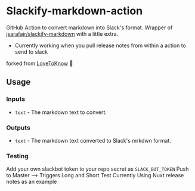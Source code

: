 # Slackify-markdown-action

GitHub Action to convert markdown into Slack's format. Wrapper of [jsarafajr/slackify-markdown](https://github.com/jsarafajr/slackify-markdown) with a little extra.

* Currently working when you pull release notes from within a action to send to slack

forked from [LoveToKnow](https://github.com/LoveToKnow/slackify-markdown-action) 💚

## Usage

### Inputs

* `text` - The markdown text to convert.

### Outputs

* `text` - The markdown text converted to Slack's mrkdwn format.

### Testing

Add your own slackbot token to your repo secret as `SLACK_BOT_TOKEN`
Push to Master --> Triggers Long and Short Test
Currently Using Nuxt release notes as an example
